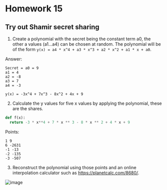 # Homework 15


## Try out Shamir secret sharing

1. Create a polynomial with the secret being the constant term a0, the other a values (a1...a4) can be chosen at random. The polynomial will be of the form
`y(x) = a4 * x^4 + a3 * x^3 + a2 * x^2 + a1 * x + a0`.

Answer: 
```
Secret = a0 = 9
a1 = 4
a2 = -8
a3 = 7
a4 = -3
```
`y(x) = -3x^4 + 7x^3 - 8x^2 + 4x + 9`


2. Calculate the y values for five x values by applying the polynomial, these are the shares.

```python
def f(x):
  return -3 * x**4 + 7 * x ** 3 - 8 * x ** 2 + 4 * x + 9
```

Points:
```
1 9
6 -2631
-1 -13
-2 -135
-3 -507
```


3. Reconstruct the polynomial using those points and an online interpolation calculator
such as https://planetcalc.com/8680/.

![image](https://user-images.githubusercontent.com/13151232/196757230-41d6df93-74ba-4aa5-8cf8-8c5353377b89.png)

